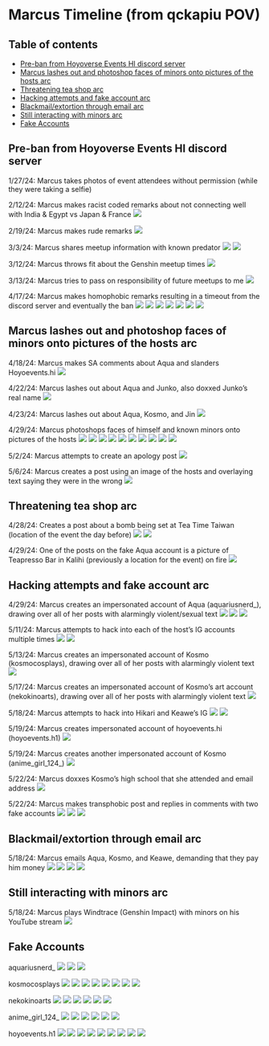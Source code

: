 # Marcus Timeline (from qckapiu POV)

## Table of contents

* [Pre-ban from Hoyoverse Events HI discord server](#pre-ban)
* [Marcus lashes out and photoshop faces of minors onto pictures of the hosts arc](#photoshop)
* [Threatening tea shop arc](#threatening)
* [Hacking attempts and fake account arc](#hacking)
* [Blackmail/extortion through email arc](#extortion)
* [Still interacting with minors arc](#current)
* [Fake Accounts](#fake-accounts)

## Pre-ban from Hoyoverse Events HI discord server

1/27/24: Marcus takes photos of event attendees without permission (while they were taking a selfie)

2/12/24: Marcus makes racist coded remarks about not connecting well with India & Egypt vs Japan & France
![](marcus_ch1_021224.jpeg)

2/19/24: Marcus makes rude remarks
![](marcus_ch1_021924.jpeg)

3/3/24: Marcus shares meetup information with known predator
![](marcus_ch1_030324_01.jpeg)
![](marcus_ch1_030324_02.png)

3/12/24: Marcus throws fit about the Genshin meetup times
![](marcus_ch1_031224.png)

3/13/24: Marcus tries to pass on responsibility of future meetups to me
![](marcus_ch1_031324.jpeg)

4/17/24: Marcus makes homophobic remarks resulting in a timeout from the discord server and eventually the ban
![](marcus_ch1_041724_01.jpeg)
![](marcus_ch1_041724_02.jpeg)
![](marcus_ch1_041724_03.jpeg)
![](marcus_ch1_041724_04.jpeg)
![](marcus_ch1_041724_05.jpeg)
![](marcus_ch1_041724_06.jpeg)
![](marcus_ch1_041724_07.jpg)

## Marcus lashes out and photoshop faces of minors onto pictures of the hosts arc

4/18/24: Marcus makes SA comments about Aqua and slanders Hoyoevents.hi
![](marcus_ch2_041824.jpeg)

4/22/24: Marcus lashes out about Aqua and Junko, also doxxed Junko’s real name
![](marcus_ch2_042224.png)

4/23/24: Marcus lashes out about Aqua, Kosmo, and Jin
![](marcus_ch2_042324.jpeg)

4/29/24: Marcus photoshops faces of himself and known minors onto pictures of the hosts
![](marcus_ch2_042924_01.jpeg)
![](marcus_ch2_042924_02.jpeg)
![](marcus_ch2_042924_03.jpeg)
![](marcus_ch2_042924_04.jpeg)
![](marcus_ch2_042924_05.jpeg)
![](marcus_ch2_042924_06.jpeg)
![](marcus_ch2_042924_07.jpeg)
![](marcus_ch2_042924_08.jpeg)
![](marcus_ch2_042924_09.jpeg)
![](marcus_ch2_042924_10.jpeg)

5/2/24: Marcus attempts to create an apology post
![](marcus_ch2_050224.jpeg)

5/6/24: Marcus creates a post using an image of the hosts and overlaying text saying they were in the wrong
![](marcus_ch2_050624.jpeg)

## Threatening tea shop arc

4/28/24: Creates a post about a bomb being set at Tea Time Taiwan (location of the event the day before)
![](marcus_ch3_042824_01.png)
![](marcus_ch3_042824_02.png)

4/29/24: One of the posts on the fake Aqua account is a picture of Teapresso Bar in Kalihi (previously a location for the event) on fire
![](marcus_ch3_042924.jpeg)

## Hacking attempts and fake account arc

4/29/24: Marcus creates an impersonated account of Aqua (aquariusnerd_), drawing over all of her posts with alarmingly violent/sexual text
![](marcus_ch4_042924_01.jpeg)
![](marcus_ch4_042924_02.jpeg)
![](marcus_ch4_042924_03.jpeg)

5/11/24: Marcus attempts to hack into each of the host’s IG accounts multiple times
![](marcus_ch4_051124_01.jpg)
![](marcus_ch4_051124_02.jpg)

5/13/24: Marcus creates an impersonated account of Kosmo (kosmocosplays), drawing over all of her posts with alarmingly violent text
![](fake_kosmo_01)

5/17/24: Marcus creates an impersonated account of Kosmo’s art account (nekokinoarts), drawing over all of her posts with alarmingly violent text
![](fake_kosmoneko_01.jpeg)

5/18/24: Marcus attempts to hack into Hikari and Keawe’s IG
![](marcus_ch4_051824_01.jpg)
![](marcus_ch4_051824_02.png)

5/19/24: Marcus creates impersonated account of hoyoevents.hi (hoyoevents.h1)
![](fake_hoyoevents_01.jpeg)

5/19/24: Marcus creates another impersonated account of Kosmo (anime_girl_124_)
![](fake_kosmoanime_01.jpeg)

5/22/24: Marcus doxxes Kosmo’s high school that she attended and email address
![](marcus_ch4_052224_01.jpeg)

5/22/24: Marcus makes transphobic post and replies in comments with two fake accounts
![](marcus_ch4_052224_02.jpeg)
![](marcus_ch4_052224_03.jpeg)
![](marcus_ch4_052224_04.jpeg)

## Blackmail/extortion through email arc

5/18/24: Marcus emails Aqua, Kosmo, and Keawe, demanding that they pay him money
![](marcus_ch5_051824_01.jpeg)
![](marcus_ch5_051824_02.jpeg)
![](marcus_ch5_051824_03.jpeg)
![](marcus_ch5_051824_04.jpeg)

## Still interacting with minors arc

5/18/24: Marcus plays Windtrace (Genshin Impact) with minors on his YouTube stream
![](marcus_ch6_051824.jpeg)

## Fake Accounts

aquariusnerd_
![](marcus_ch4_042924_01.jpeg)
![](marcus_ch4_042924_02.jpeg)
![](marcus_ch4_042924_03.jpeg)

kosmocosplays
![](fake_kosmo_01.jpeg)
![](fake_kosmo_02.jpeg)
![](fake_kosmo_03.jpeg)
![](fake_kosmo_04.jpeg)
![](fake_kosmo_05.jpeg)
![](fake_kosmo_06.jpeg)
![](fake_kosmo_07.jpeg)
![](fake_kosmo_08.jpeg)

nekokinoarts
![](fake_kosmoneko_01.jpeg)
![](fake_kosmoneko_02.jpeg)
![](fake_kosmoneko_03.jpeg)
![](fake_kosmoneko_04.jpeg)
![](fake_kosmoneko_05.jpeg)
![](fake_kosmoneko_06.jpeg)

anime_girl_124_
![](fake_kosmoanime_01.jpeg)
![](fake_kosmoanime_02.jpeg)
![](fake_kosmoanime_03.jpeg)
![](fake_kosmoanime_04.jpeg)
![](fake_kosmoanime_05.jpeg)
![](fake_kosmoanime_06.jpeg)

hoyoevents.h1
![](fake_hoyoevents_01.jpeg)
![](fake_hoyoevents_02.jpeg)
![](fake_hoyoevents_03.jpeg)
![](fake_hoyoevents_04.jpeg)
![](fake_hoyoevents_05.jpeg)
![](fake_hoyoevents_06.jpeg)
![](fake_hoyoevents_07.jpeg)
![](fake_hoyoevents_08.jpeg)
![](fake_hoyoevents_09.jpeg)
